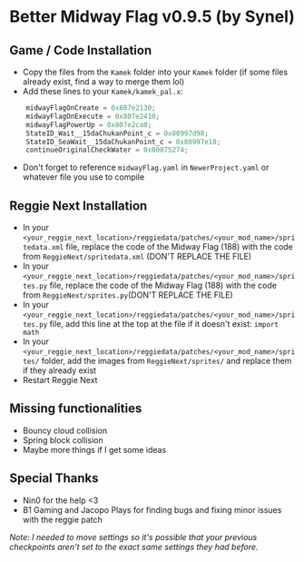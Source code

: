 # Better Midway Flag v0.9.5 (by Synel)

## Game / Code Installation
- Copy the files from the `Kamek` folder into your `Kamek` folder (if some files already exist, find a way to merge them lol)
- Add these lines to your `Kamek/kamek_pal.x`:
```cpp
	midwayFlagOnCreate = 0x807e2130;
	midwayFlagOnExecute = 0x807e2410;
	midwayFlagPowerUp = 0x807e2ca0;
	StateID_Wait__15daChukanPoint_c = 0x80997d98;
	StateID_SeaWait__15daChukanPoint_c = 0x80997e18;
	continueOriginalCheckWater = 0x80075274;
```
- Don't forget to reference `midwayFlag.yaml` in `NewerProject.yaml` or whatever file you use to compile

## Reggie Next Installation
- In your `<your_reggie_next_location>/reggiedata/patches/<your_mod_name>/spritedata.xml` file, replace the code of the Midway Flag (188) with the code from `ReggieNext/spritedata.xml` (DON'T REPLACE THE FILE)
- In your `<your_reggie_next_location>/reggiedata/patches/<your_mod_name>/sprites.py` file, replace the code of the Midway Flag (188) with the code from `ReggieNext/sprites.py`(DON'T REPLACE THE FILE)
- In your `<your_reggie_next_location>/reggiedata/patches/<your_mod_name>/sprites.py` file, add this line at the top at the file if it doesn't exist: `import math`
- In your `<your_reggie_next_location>/reggiedata/patches/<your_mod_name>/sprites/` folder, add the images from `ReggieNext/sprites/` and replace them if they already exist
- Restart Reggie Next

## Missing functionalities
- Bouncy cloud collision
- Spring block collision
- Maybe more things if I get some ideas

## Special Thanks
- Nin0 for the help <3
- B1 Gaming and Jacopo Plays for finding bugs and fixing minor issues with the reggie patch

*Note: I needed to move settings so it's possible that your previous checkpoints aren't set to the exact same settings they had before.*
